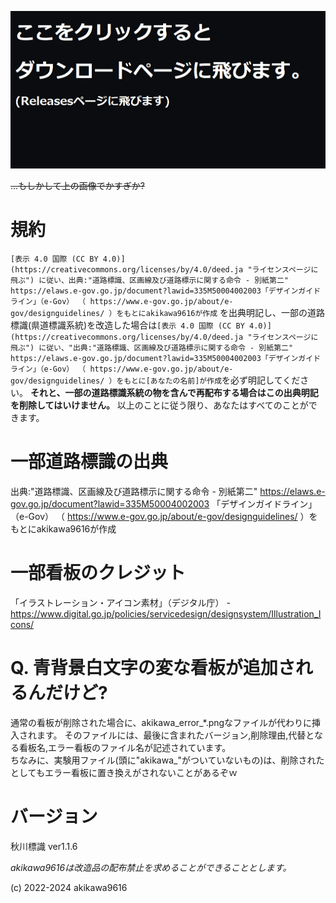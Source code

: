 [![ダウンロードぱげ](https://raw.githubusercontent.com/akikawaken/images/main/dl.png)](https://github.com/akikawaken/akikawahyousiki/releases)

~~...もしかして上の画像でかすぎか?~~

# 規約

`[表示 4.0 国際 (CC BY 4.0)](https://creativecommons.org/licenses/by/4.0/deed.ja "ライセンスページに飛ぶ") に従い、出典:"道路標識、区画線及び道路標示に関する命令 - 別紙第二" https://elaws.e-gov.go.jp/document?lawid=335M50004002003「デザインガイドライン」（e-Gov） （ https://www.e-gov.go.jp/about/e-gov/designguidelines/ ）をもとにakikawa9616が作成` を出典明記し、一部の道路標識(県道標識系統)を改造した場合は`[表示 4.0 国際 (CC BY 4.0)](https://creativecommons.org/licenses/by/4.0/deed.ja "ライセンスページに飛ぶ") に従い、"出典:"道路標識、区画線及び道路標示に関する命令 - 別紙第二" https://elaws.e-gov.go.jp/document?lawid=335M50004002003「デザインガイドライン」（e-Gov） （ https://www.e-gov.go.jp/about/e-gov/designguidelines/ ）をもとに[あなたの名前]が作成`を必ず明記してください。
**それと、一部の道路標識系統の物を含んで再配布する場合はこの出典明記を削除してはいけません。**
以上のことに従う限り、あなたはすべてのことができます。

# 一部道路標識の出典
出典:"道路標識、区画線及び道路標示に関する命令 - 別紙第二" https://elaws.e-gov.go.jp/document?lawid=335M50004002003
「デザインガイドライン」（e-Gov） （ https://www.e-gov.go.jp/about/e-gov/designguidelines/ ）をもとにakikawa9616が作成

# 一部看板のクレジット
「イラストレーション・アイコン素材」（デジタル庁） - https://www.digital.go.jp/policies/servicedesign/designsystem/Illustration_Icons/

# Q. 青背景白文字の変な看板が追加されるんだけど?

通常の看板が削除された場合に、akikawa_error_*.pngなファイルが代わりに挿入されます。 そのファイルには、最後に含まれたバージョン,削除理由,代替となる看板名,エラー看板のファイル名が記述されています。  
ちなみに、実験用ファイル(頭に"akikawa_"がついていないもの)は、削除されたとしてもエラー看板に置き換えがされないことがあるぞｗ

# バージョン

秋川標識 ver1.1.6

*akikawa9616は改造品の配布禁止を求めることができることとします。*

(c) 2022-2024 akikawa9616
 